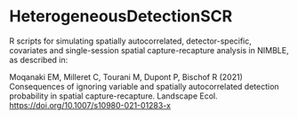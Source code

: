 # HeterogeneousDetectionSCR
R scripts for simulating spatially autocorrelated, detector-specific, covariates and single-session spatial capture-recapture analysis in NIMBLE, as described in: 

Moqanaki EM, Milleret C, Tourani M, Dupont P, Bischof R (2021) Consequences of ignoring variable and spatially autocorrelated detection probability in spatial capture-recapture. Landscape Ecol. https://doi.org/10.1007/s10980-021-01283-x
